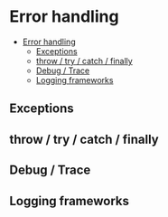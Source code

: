 # Error handling

<!-- TOC -->

- [Error handling](#error-handling)
  - [Exceptions](#exceptions)
  - [throw / try / catch / finally](#throw--try--catch--finally)
  - [Debug / Trace](#debug--trace)
  - [Logging frameworks](#logging-frameworks)

<!-- /TOC -->

<div style="page-break-after: always;"></div>

## Exceptions

## throw / try / catch / finally

## Debug / Trace

## Logging frameworks
